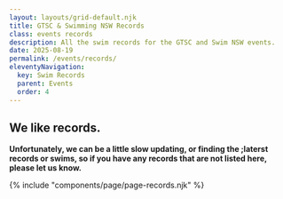 ```yaml
---
layout: layouts/grid-default.njk
title: GTSC & Swimming NSW Records
class: events records
description: All the swim records for the GTSC and Swim NSW events.
date: 2025-08-19
permalink: /events/records/
eleventyNavigation:
  key: Swim Records
  parent: Events
  order: 4
---
```

<h2>We like records.</h2>

<p><strong>Unfortunately, we can be a little slow updating, or finding the ;laterst records or swims, so if you have any records that are not listed here, please let us know.</strong></p>

<div class="padtop3rem"></div>

{% include "components/page/page-records.njk" %}